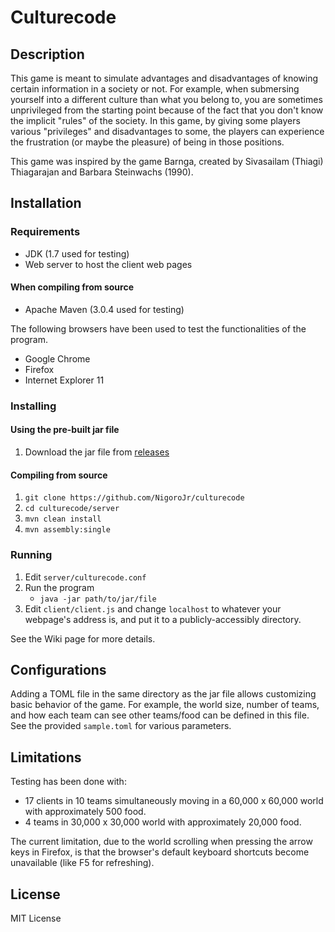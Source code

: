 # Culturecode
## Description
This game is meant to simulate advantages and disadvantages of knowing certain
information in a society or not. For example, when submersing yourself into a
different culture than what you belong to, you are sometimes unprivileged from
the starting point because of the fact that you don't know the implicit
"rules" of the society. In this game, by giving some players various
"privileges" and disadvantages to some, the players can experience the
frustration (or maybe the pleasure) of being in those positions.

This game was inspired by the game Barnga, created by Sivasailam (Thiagi)
Thiagarajan and Barbara Steinwachs (1990).

## Installation
### Requirements
* JDK (1.7 used for testing)
* Web server to host the client web pages

#### When compiling from source
* Apache Maven (3.0.4 used for testing)

The following browsers have been used to test the functionalities of the
program.

* Google Chrome
* Firefox
* Internet Explorer 11

### Installing
#### Using the pre-built jar file
1. Download the jar file from
   [releases](https://github.com/NigoroJr/culturecode/releases/latest)

#### Compiling from source
1. `git clone https://github.com/NigoroJr/culturecode`
2. `cd culturecode/server`
3. `mvn clean install`
4. `mvn assembly:single`

### Running
1. Edit `server/culturecode.conf`
2. Run the program
    * `java -jar path/to/jar/file`
3. Edit `client/client.js` and change `localhost` to whatever your webpage's
   address is, and put it to a publicly-accessibly directory.

See the Wiki page for more details.

## Configurations
Adding a TOML file in the same directory as the jar file allows customizing
basic behavior of the game. For example, the world size, number of teams, and
how each team can see other teams/food can be defined in this file. See the
provided `sample.toml` for various parameters.

## Limitations
Testing has been done with:

* 17 clients in 10 teams simultaneously moving in a 60,000 x 60,000 world with
  approximately 500 food.
* 4 teams in 30,000 x 30,000 world with approximately 20,000 food.

The current limitation, due to the world scrolling when pressing the arrow
keys in Firefox, is that the browser's default keyboard shortcuts become
unavailable (like F5 for refreshing).

## License
MIT License
